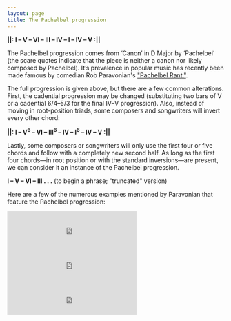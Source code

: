 ```yaml
---
layout: page
title: The Pachelbel progression 
---
```


**&#124;&#124;: I – V – VI – III – IV – I – IV – V :&#124;&#124;**

The Pachelbel progression comes from ‘Canon’ in D Major by ‘Pachelbel’ (the scare quotes indicate that the piece is neither a canon nor likely composed by Pachelbel). It’s prevalence in popular music has recently been made famous by comedian Rob Paravonian's ["Pachelbel Rant."](https://www.youtube.com/watch?v=JdxkVQy7QLM).

The full progression is given above, but there are a few common alterations. First, the cadential progression may be changed (substituting two bars of V or a cadential 6/4–5/3 for the final IV–V progression). Also, instead of moving in root-position triads, some composers and songwriters will invert every other chord:

**&#124;&#124;: I – V<sup>6</sup> – VI – III<sup>6</sup> – IV – I<sup>6</sup> – IV – V :&#124;&#124;**

Lastly, some composers or songwriters will only use the first four or five chords and follow with a completely new second half. As long as the first four chords—in root position or with the standard inversions—are present, we can consider it an instance of the Pachelbel progression.

**I – V – VI – III . . .** (to begin a phrase; "truncated" version)

Here are a few of the numerous examples mentioned by Paravonian that feature the Pachelbel progression:

<iframe src="https://embed.spotify.com/?uri=spotify:track:45V4Mk7vZV2b9JfSWuUX9m" width="300" height="80" frameborder="0" allowtransparency="true"></iframe><br>

<iframe src="https://embed.spotify.com/?uri=spotify:track:0NJC0FDCODpPUntRTTQq97" width="300" height="80" frameborder="0" allowtransparency="true"></iframe><br>

<iframe src="https://embed.spotify.com/?uri=spotify:track:27IRo2rYeizhRMDaNVplNM" width="300" height="80" frameborder="0" allowtransparency="true"></iframe><br>

